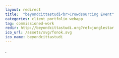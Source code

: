 ```yaml
---
layout: redirect
title:  "beyondcittastudi<br>Crowdsourcing Event"
categories: client portfolio webapp
tag: commissioned-work
redir: http://beyondcittastudi.org?ref=junglestar
ico_url: /assets/svg/fonok.svg
ico_name: beyondcittastudi
---
```

.
